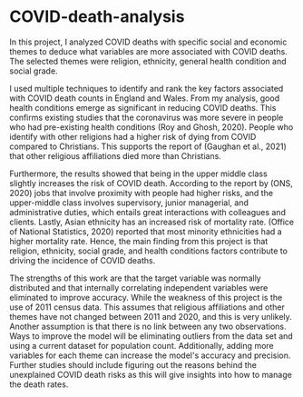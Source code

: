 # COVID-death-analysis
In this project, I analyzed COVID deaths with specific social and economic themes to deduce what variables are more associated with COVID deaths. The selected themes were religion, ethnicity, general health condition and social grade.

I used multiple techniques to identify and rank the key factors associated with COVID death counts in England and Wales. From my analysis, good health conditions emerge as significant in reducing COVID deaths. This confirms existing studies that the coronavirus was more severe in people who had pre-existing health conditions (Roy and Ghosh, 2020). People who identify with other religions had a higher risk of dying from COVID compared to Christians. This supports the report of (Gaughan et al., 2021) that other religious affiliations died more than Christians. 

Furthermore, the results showed that being in the upper middle class slightly increases the risk of COVID death. According to the report by (ONS, 2020) jobs that involve proximity with people had higher risks, and the upper-middle class involves supervisory, junior managerial, and administrative duties, which entails great interactions with colleagues and clients. Lastly, Asian ethnicity has an increased risk of mortality rate. (Office of National Statistics, 2020) reported that most minority ethnicities had a higher mortality rate. Hence, the main finding from this project is that religion, ethnicity, social grade, and health conditions factors contribute to driving the incidence of COVID deaths.

The strengths of this work are that the target variable was normally distributed and that internally correlating independent variables were eliminated to improve accuracy. While the weakness of this project is the use of 2011 census data. This assumes that religious affiliations and other themes have not changed between 2011 and 2020, and this is very unlikely. Another assumption is that there is no link between any two observations. Ways to improve the model will be eliminating outliers from the data set and using a current dataset for population count. Additionally, adding more variables for each theme can increase the model's accuracy and precision. Further studies should include figuring out the reasons behind the unexplained COVID death risks as this will give insights into how to manage the death rates. 

